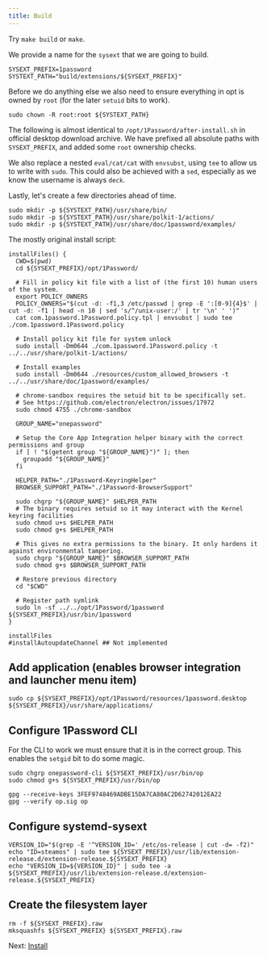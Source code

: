 ```yaml
---
title: Build
---
```

<!-- hide the `ex` bits, they're only useful in this script
set -ex
-->

Try `make build` or `make`.

We provide a name for the `sysext` that we are going to build.

```shell
SYSEXT_PREFIX=1password
SYSTEXT_PATH="build/extensions/${SYSEXT_PREFIX}"
```

Before we do anything else we also need to ensure everything in opt is owned by `root` (for the later `setuid` bits to work).

```shell
sudo chown -R root:root ${SYSTEXT_PATH}
```

The following is almost identical to `/opt/1Password/after-install.sh` in official desktop download archive.
We have prefixed all absolute paths with `SYSEXT_PREFIX`, and added some `root` ownership checks.

We also replace a nested `eval/cat/cat` with `envsubst`, using `tee` to allow us to write with `sudo`.
This could also be achieved with a `sed`, especially as we know the username is always `deck`.

Lastly, let's create a few directories ahead of time.

```shell
sudo mkdir -p ${SYSTEXT_PATH}/usr/share/bin/
sudo mkdir -p ${SYSTEXT_PATH}/usr/share/polkit-1/actions/
sudo mkdir -p ${SYSTEXT_PATH}/usr/share/doc/1password/examples/
```

The mostly original install script:

```shell
installFiles() {
  CWD=$(pwd)
  cd ${SYSEXT_PREFIX}/opt/1Password/

  # Fill in policy kit file with a list of (the first 10) human users of the system.
  export POLICY_OWNERS
  POLICY_OWNERS="$(cut -d: -f1,3 /etc/passwd | grep -E ':[0-9]{4}$' | cut -d: -f1 | head -n 10 | sed 's/^/unix-user:/' | tr '\n' ' ')"
  cat com.1password.1Password.policy.tpl | envsubst | sudo tee ./com.1password.1Password.policy

  # Install policy kit file for system unlock
  sudo install -Dm0644 ./com.1password.1Password.policy -t ../../usr/share/polkit-1/actions/

  # Install examples
  sudo install -Dm0644 ./resources/custom_allowed_browsers -t ../../usr/share/doc/1password/examples/

  # chrome-sandbox requires the setuid bit to be specifically set.
  # See https://github.com/electron/electron/issues/17972
  sudo chmod 4755 ./chrome-sandbox

  GROUP_NAME="onepassword"

  # Setup the Core App Integration helper binary with the correct permissions and group
  if [ ! "$(getent group "${GROUP_NAME}")" ]; then
    groupadd "${GROUP_NAME}"
  fi

  HELPER_PATH="./1Password-KeyringHelper"
  BROWSER_SUPPORT_PATH="./1Password-BrowserSupport"

  sudo chgrp "${GROUP_NAME}" $HELPER_PATH
  # The binary requires setuid so it may interact with the Kernel keyring facilities
  sudo chmod u+s $HELPER_PATH
  sudo chmod g+s $HELPER_PATH

  # This gives no extra permissions to the binary. It only hardens it against environmental tampering.
  sudo chgrp "${GROUP_NAME}" $BROWSER_SUPPORT_PATH
  sudo chmod g+s $BROWSER_SUPPORT_PATH

  # Restore previous directory
  cd "$CWD"

  # Register path symlink
  sudo ln -sf ../../opt/1Password/1password ${SYSEXT_PREFIX}/usr/bin/1password
}

installFiles
#installAutoupdateChannel ## Not implemented
```

## Add application (enables browser integration and launcher menu item)

```shell
sudo cp ${SYSEXT_PREFIX}/opt/1Password/resources/1password.desktop ${SYSEXT_PREFIX}/usr/share/applications/
```

## Configure 1Password CLI

For the CLI to work we must ensure that it is in the correct group. This enables the `setgid` bit to do some magic.

```shell
sudo chgrp onepassword-cli ${SYSEXT_PREFIX}/usr/bin/op
sudo chmod g+s ${SYSEXT_PREFIX}/usr/bin/op
```

    gpg --receive-keys 3FEF9748469ADBE15DA7CA80AC2D62742012EA22
    gpg --verify op.sig op

## Configure systemd-sysext

```shell
VERSION_ID="$(grep -E '^VERSION_ID=' /etc/os-release | cut -d= -f2)"
echo "ID=steamos" | sudo tee ${SYSEXT_PREFIX}/usr/lib/extension-release.d/extension-release.${SYSEXT_PREFIX}
echo "VERSION_ID=${VERSION_ID}" | sudo tee -a ${SYSEXT_PREFIX}/usr/lib/extension-release.d/extension-release.${SYSEXT_PREFIX}
```

## Create the filesystem layer

```shell
rm -f ${SYSEXT_PREFIX}.raw
mksquashfs ${SYSEXT_PREFIX} ${SYSEXT_PREFIX}.raw
```

Next: [Install](install)

